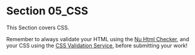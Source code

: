 # Section 05_CSS

This Section covers CSS.

Remember to always validate your HTML using the [Nu Html Checker](https://validator.w3.org/nu/),
and your CSS using the [CSS Validation Service](https://jigsaw.w3.org/css-validator/),
before submitting your work!
